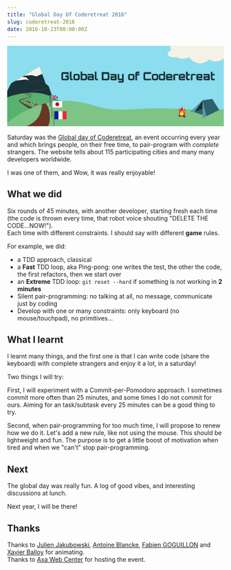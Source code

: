 ```yaml
---
title: "Global Day Of Coderetreat 2016"
slug: coderetreat-2016
date: 2016-10-23T00:00:00Z
---
```


![Global Day of Coderetreat](/img/posts/coderetreat.png)
 
Saturday was the [Global day of Coderetreat](http://globalday.coderetreat.org/), an event occurring every year and which brings people, on their free time, to pair-program with _complete_ strangers. 
The website tells about 115 participating cities and many many developers worldwide.

I was one of them, and Wow, it was really enjoyable!

## What we did

Six rounds of 45 minutes, with another developer, starting fresh each time (the code is thrown every time, that robot voice shouting "DELETE THE CODE...NOW!").  
Each time with different constraints. I should say with different **game** rules. 

For example, we did:

* a TDD approach, classical
* a **Fast** TDD loop, aka Ping-pong: one writes the test, the other the code, the first refactors, then we start over
* an **Extreme** TDD loop: `git reset --hard` if something is not working in **2 minutes**
* Silent pair-programming: no talking at all, no message, communicate just by coding
* Develop with one or many constraints: only keyboard (no mouse/touchpad), no primitives...


## What I learnt

I learnt many things, and the first one is that I can write code (share the keyboard) with complete strangers and enjoy it a lot, in a saturday! 

Two things I will try:

First, I will experiment with a Commit-per-Pomodoro approach. I sometimes commit more often than 25 minutes, and some times I do not commit for ours. Aiming for an task/subtask every 25 minutes can be a good thing to try. 

Second, when pair-programming for too much time, I will propose to renew how we do it. Let's add a new rule, like not using the mouse. This should be lightweight and fun. The purpose is to get a little boost of motivation when tired and when we "can't" stop pair-programming. 

## Next

The global day was really fun. A log of good vibes, and interesting discussions at lunch.

Next year, I will be there!


## Thanks

Thanks to [Julien Jakubowski](https://twitter.com/jak78), [Antoine Blancke](https://twitter.com/antoineblancke), [Fabien GOGUILLON](https://twitter.com/FabienGoguillon) and [Xavier Balloy](https://twitter.com/xavierballoy) for animating.  
Thanks to [Axa Web Center](https://www.axawebcenter.fr/) for hosting the event.  
